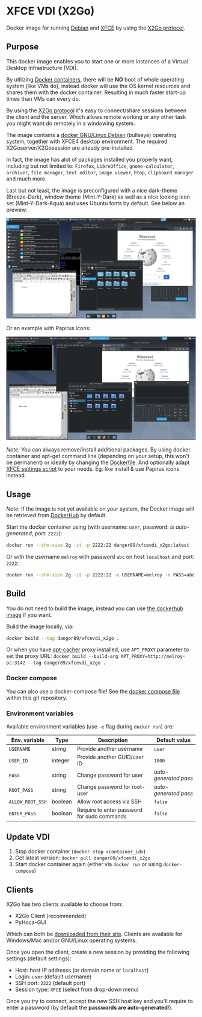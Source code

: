 # XFCE VDI (X2Go)

Docker image for running [Debian](https://hub.docker.com/_/debian) and [XFCE](https://www.xfce.org/) by using the [X2Go protocol](https://wiki.x2go.org/doku.php/download:start).

## Purpose

This docker image enables you to start one or more instances of a Virtual Desktop Infrastructure (VDI).

By utilizing [Docker containers](https://www.docker.com/resources/what-container), there will be **NO** boot of whole operating system (like VMs do), instead docker will use the OS kernel resources and shares them with the docker container. Resulting in much faster start-up times than VMs can every do.

By using the [X2Go protocol](https://wiki.x2go.org/) it's easy to connect/share sessions between the client and the server. Which allows remote working or any other task you might want do remotely in a windowing system.

The image contains a [docker GNU/Linux Debian](https://hub.docker.com/_/debian) (bullseye) operating system, together with XFCE4 desktop environment. The required X2Goserver/X2Gosession are already pre-installed.

In fact, the image has alot of packages installed you properly want, including but not limited to: `Firefox`, `LibreOffice`, `gnome-calculator`, `archiver`, `file manager`, `text editor`, `image viewer`, `htop`, `clipboard manager` and much more.

Last but not least, the image is preconfigured with a nice dark-theme (Breeze-Dark), window theme (Mint-Y-Dark) as well as a nice looking icon set (Mint-Y-Dark-Aqua) and uses Ubuntu fonts by default. See below an preview:

![Preview 1](preview.png)

Or an example with Papirus icons:

![Preview 2](preview_papirus.png)

*Note:* You can always remove/install additional packages. By using docker container and apt-get command line (depending on your setup, this won't be permanent) or ideally by changing the [Dockerfile](Dockerfile). And optionally adapt [XFCE settings script](xfce_settings.sh) to your needs. Eg. like install & use Papirus icons instead.

## Usage

*Note:* If the image is not yet available on your system, the Docker image will be retrieved from [DockerHub](https://hub.docker.com/r/danger89/xfcevdi_x2go) by default.

Start the docker container using (with username: `user`, password: *is auto-generated*, port: `2222`):

```sh
docker run --shm-size 2g -it -p 2222:22 danger89/xfcevdi_x2go:latest
```

Or with the username `melroy` with password `abc` on host `localhost` and port: `2222`:

```sh
docker run --shm-size 2g -it -p 2222:22 -e USERNAME=melroy -e PASS=abc danger89/xfcevdi_x2go:latest
```

## Build

You do not need to build the image, instead you can use [the dockerhub image](https://hub.docker.com/r/danger89/xfcevdi_x2go) if you want.

Build the image locally, via:

```sh
docker build --tag danger89/xfcevdi_x2go .
```

Or when you have [apt-cacher](http://manpages.ubuntu.com/manpages/focal/man8/apt-cacher.8.html) proxy installed, use `APT_PROXY` parameter to set the proxy URL: `docker build --build-arg APT_PROXY=http://melroy-pc:3142 --tag danger89/xfcevdi_x2go .`

### Docker compose

You can also use a docker-compose file!
See the [docker compose file](vdi-compose.yml) within this git repository.

### Environment variables

Available environment variables (use `-e` flag during `docker run`) are:

| Env. variable    | Type    | Description                                 | Default value          |
|------------------|---------|---------------------------------------------|------------------------|
| `USERNAME`       | string  | Provide another username                    | `user`                 |
| `USER_ID`        | integer | Provide another GUID/user ID                | `1000`                 |
| `PASS`           | string  | Change password for user                    | *auto-generated pass*  |
| `ROOT_PASS`      | string  | Change password for root-user               | *auto-generated pass*  |
| `ALLOW_ROOT_SSH` | boolean | Allow root access via SSH                   | `false`                |
| `ENTER_PASS`     | boolean | Require to enter password for sudo commands | `false`                |

## Update VDI

1. Stop docker container (`docker stop <container_id>`)
2. Get latest version: `docker pull danger89/xfcevdi_x2go`
3. Start docker container again (either via `docker run` or using `docker-compose`)

## Clients

X2Go has two clients available to choose from:

* X2Go Client (recommended)
* PyHoca-GUI

Which can both be [downloaded from their site](https://wiki.x2go.org/doku.php/download:start). Clients are available for Windows/Mac and/or GNU/Linux operating systems.

Once you open the client, create a new session by providing the following settings (default settings):

* Host: host IP addresss (or domain name or `localhost`)
* Login: `user` (default username)
* SSH port: `2222` (default port)
* Session type: `XFCE` (select from drop-down menu)

Once you try to connect, accept the new SSH host key and you'll require to enter a password (by default the **passwords are auto-generated**!).
